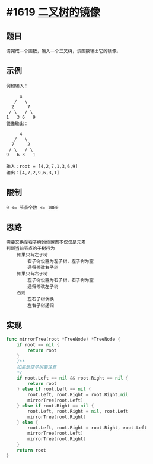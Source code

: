# #1619 [二叉树的镜像](https://leetcode-cn.com/problems/er-cha-shu-de-jing-xiang-lcof/)

## 题目

````
请完成一个函数，输入一个二叉树，该函数输出它的镜像。
````

## **示例**

````
例如输入：

     4
   /   \
  2     7
 / \   / \
1   3 6   9
镜像输出：

     4
   /   \
  7     2
 / \   / \
9   6 3   1

输入：root = [4,2,7,1,3,6,9]
输出：[4,7,2,9,6,3,1]
````

## **限制**

````
0 <= 节点个数 <= 1000
````

## 思路

````
需要交换左右子树的位置而不仅仅是元素
判断当前节点的子树行为
	如果只有左子树
		右子树设置为左子树，左子树为空
		递归修改右子树
	如果只有右子树
		左子树设置为右子树，右子树为空
		递归修改左子树
	否则
		左右子树调换
		左右子树递归
````

## 实现

````go
func mirrorTree(root *TreeNode) *TreeNode {
    if root == nil {
        return root
    }
    /**
    如果是空子树要注意
    */
    if root.Left == nil && root.Right == nil {
        return root
    } else if root.Left == nil {
        root.Left, root.Right = root.Right,nil
        mirrorTree(root.Left)
    } else if root.Right == nil {
        root.Left, root.Right = nil, root.Left
        mirrorTree(root.Right)
    } else {
        root.Left, root.Right = root.Right, root.Left
        mirrorTree(root.Left)
        mirrorTree(root.Right)
    }
    return root
}
````

